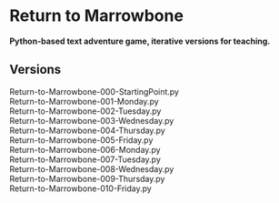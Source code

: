 # Return to Marrowbone

**Python-based text adventure game, iterative versions for teaching.**

## Versions

Return-to-Marrowbone-000-StartingPoint.py  
Return-to-Marrowbone-001-Monday.py  
Return-to-Marrowbone-002-Tuesday.py  
Return-to-Marrowbone-003-Wednesday.py  
Return-to-Marrowbone-004-Thursday.py  
Return-to-Marrowbone-005-Friday.py  
Return-to-Marrowbone-006-Monday.py  
Return-to-Marrowbone-007-Tuesday.py  
Return-to-Marrowbone-008-Wednesday.py  
Return-to-Marrowbone-009-Thursday.py  
Return-to-Marrowbone-010-Friday.py
